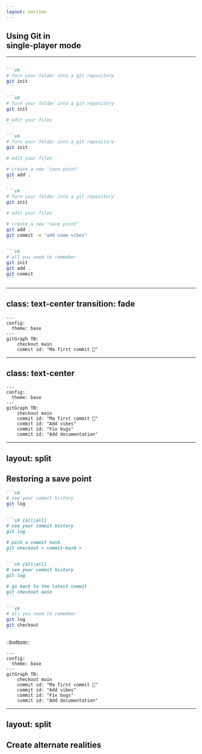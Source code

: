 ```yaml
---
layout: section
---
```


## Using Git in <br> **single-player** mode

---

````md magic-move

```sh
# Turn your folder into a git repository
git init
```

```sh
# Turn your folder into a git repository
git init

# edit your files
```

```sh
# Turn your folder into a git repository
git init

# edit your files

# create a new "save point"
git add . 
```

```sh
# Turn your folder into a git repository
git init

# edit your files

# create a new "save point"
git add .
git commit -m "add some vibes"
```

```sh
# all you need to remember
git init
git add . 
git commit
```
````

---
class: text-center
transition: fade
---

```mermaid
---
config:
  theme: base
---
gitGraph TB:
    checkout main
    commit id: "Ma first commit 🎉" 
```

---
class: text-center
---

```mermaid
---
config:
  theme: base
---
gitGraph TB:
    checkout main
    commit id: "Ma first commit 🎉"
    commit id: "Add vibes"
    commit id: "Fix bugs"
    commit id: "Add documentation" 
```
---
layout: split
---

## Restoring a save point

````md magic-move
```sh
# see your commit history
git log
```

```sh {all|all}
# see your commit history
git log

# pick a commit hash
git checkout < commit-hash >
```

```sh {all|all}
# see your commit history
git log

# go back to the latest commit
git checkout main
```

```sh
# all you need to remember
git log
git checkout
```
````

::bottom::

<div class="pl-16" v-click.hide="5">

```mermaid
---
config:
  theme: base
---
gitGraph TB:
    checkout main
    commit id: "Ma first commit 🎉"
    commit id: "Add vibes"
    commit id: "Fix bugs"
    commit id: "Add documentation"
```

<v-drag-arrow pos="309,247,-56,-7"
v-motion
:initial="{y:0}"
:click-2="{y: -100}"
:click-4="{y: 0}"
/>

</div>

---
layout: split
---
## Create alternate realities

